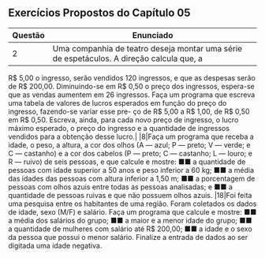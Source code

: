 ## Exercícios Propostos do Capítulo 05

|Questão|Enunciado|
|-------|---------|
|2|Uma companhia de teatro deseja montar uma série de espetáculos. A direção calcula que, a
R$ 5,00 o ingresso, serão vendidos 120 ingressos, e que as despesas serão de R$ 200,00. Diminuindo-se em
R$ 0,50 o preço dos ingressos, espera-se que as vendas aumentem em 26 ingressos. Faça um programa que
escreva uma tabela de valores de lucros esperados em função do preço do ingresso, fazendo-se variar esse pre-
ço de R$ 5,00 a R$ 1,00, de R$ 0,50 em R$ 0,50. Escreva, ainda, para cada novo preço de ingresso, o lucro
máximo esperado, o preço do ingresso e a quantidade de ingressos vendidos para a obtenção desse lucro.|
|8|Faça um programa que receba a idade, o peso, a altura, a cor dos olhos (A — azul; P — preto; V — verde; e
C — castanho) e a cor dos cabelos (P — preto; C — castanho; L — louro; e R — ruivo) de seis pessoas, e que
calcule e mostre:
■■ a quantidade de pessoas com idade superior a 50 anos e peso inferior a 60 kg;
■■ a média das idades das pessoas com altura inferior a 1,50 m;
■■ a porcentagem de pessoas com olhos azuis entre todas as pessoas analisadas; e
■■ a quantidade de pessoas ruivas e que não possuem olhos azuis.
|18|Foi feita uma pesquisa entre os habitantes de uma região. Foram coletados os dados de idade, sexo (M/F)
e salário. Faça um programa que calcule e mostre:
■■ a média dos salários do grupo;
■■ a maior e a menor idade do grupo;
■■ a quantidade de mulheres com salário até R$ 200,00;
■■ a idade e o sexo da pessoa que possui o menor salário.
Finalize a entrada de dados ao ser digitada uma idade negativa.
